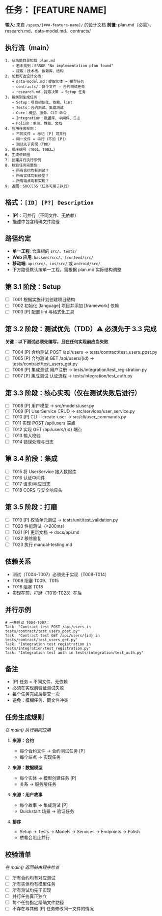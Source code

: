 # 任务： [FEATURE NAME]

**输入**: 来自 `/specs/[###-feature-name]/` 的设计文档
**前置**: plan.md（必需）、research.md、data-model.md、contracts/

## 执行流（main）
```
1. 从功能目录加载 plan.md
   → 若未找到：ERROR "No implementation plan found"
   → 提取：技术栈、依赖库、结构
2. 加载可选设计文档：
   → data-model.md：提取实体 → 模型任务
   → contracts/：每个文件 → 合约测试任务
   → research.md：提取决策 → Setup 任务
3. 按类别生成任务：
   → Setup：项目初始化、依赖、lint
   → Tests：合约测试、集成测试
   → Core：模型、服务、CLI 命令
   → Integration：数据库、中间件、日志
   → Polish：单测、性能、文档
4. 应用任务规则：
   → 不同文件 = 标记 [P] 可并行
   → 同一文件 = 串行（不加 [P]）
   → 测试先于实现（TDD）
5. 顺序编号（T001、T002…）
6. 生成依赖图
7. 创建并行执行示例
8. 校验任务完整性：
   → 所有合约均有测试？
   → 所有实体均有模型？
   → 所有端点均有实现？
9. 返回：SUCCESS（任务可用于执行）
```

## 格式：`[ID] [P?] Description`
- **[P]**：可并行（不同文件、无依赖）
- 描述中包含精确文件路径

## 路径约定
- **单一工程**: 仓库根的 `src/`、`tests/`
- **Web 应用**: `backend/src/`、`frontend/src/`
- **移动端**: `api/src/`、`ios/src/` 或 `android/src/`
- 下方路径默认按单一工程，需根据 plan.md 实际结构调整

## 第 3.1 阶段：Setup
- [ ] T001 根据实施计划创建项目结构
- [ ] T002 初始化 [language] 项目并添加 [framework] 依赖
- [ ] T003 [P] 配置 lint 与格式化工具

## 第 3.2 阶段：测试优先（TDD）⚠️ 必须先于 3.3 完成
**关键：以下测试必须先编写，且在任何实现前应当失败**
- [ ] T004 [P] 合约测试 POST /api/users → tests/contract/test_users_post.py
- [ ] T005 [P] 合约测试 GET /api/users/{id} → tests/contract/test_users_get.py
- [ ] T006 [P] 集成测试 用户注册 → tests/integration/test_registration.py
- [ ] T007 [P] 集成测试 认证流程 → tests/integration/test_auth.py

## 第 3.3 阶段：核心实现（仅在测试失败后进行）
- [ ] T008 [P] 用户模型 → src/models/user.py
- [ ] T009 [P] UserService CRUD → src/services/user_service.py
- [ ] T010 [P] CLI --create-user → src/cli/user_commands.py
- [ ] T011 实现 POST /api/users 端点
- [ ] T012 实现 GET /api/users/{id} 端点
- [ ] T013 输入校验
- [ ] T014 错误处理与日志

## 第 3.4 阶段：集成
- [ ] T015 将 UserService 接入数据库
- [ ] T016 认证中间件
- [ ] T017 请求/响应日志
- [ ] T018 CORS 与安全响应头

## 第 3.5 阶段：打磨
- [ ] T019 [P] 校验单元测试 → tests/unit/test_validation.py
- [ ] T020 性能测试（<200ms）
- [ ] T021 [P] 更新文档 → docs/api.md
- [ ] T022 移除重复
- [ ] T023 执行 manual-testing.md

## 依赖关系
- 测试（T004-T007）必须先于实现（T008-T014）
- T008 阻塞 T009、T015
- T016 阻塞 T018
- 实现在前，打磨（T019-T023）在后

## 并行示例
```
# 一并启动 T004-T007：
Task: "Contract test POST /api/users in tests/contract/test_users_post.py"
Task: "Contract test GET /api/users/{id} in tests/contract/test_users_get.py"
Task: "Integration test registration in tests/integration/test_registration.py"
Task: "Integration test auth in tests/integration/test_auth.py"
```

## 备注
- [P] 任务 = 不同文件、无依赖
- 必须在实现前验证测试失败
- 每个任务完成后提交一次
- 避免：模糊任务、同文件冲突

## 任务生成规则
*在 main() 执行期间应用*

1. **来源：合约**
   - 每个合约文件 → 合约测试任务 [P]
   - 每个端点 → 实现任务
   
2. **来源：数据模型**
   - 每个实体 → 模型创建任务 [P]
   - 关系 → 服务层任务
   
3. **来源：用户故事**
   - 每个故事 → 集成测试 [P]
   - Quickstart 场景 → 验证任务

4. **排序**
   - Setup → Tests → Models → Services → Endpoints → Polish
   - 依赖会阻止并行

## 校验清单
*在 main() 返回前由程序检查*

- [ ] 所有合约均有对应测试
- [ ] 所有实体均有模型任务
- [ ] 所有测试均先于实现
- [ ] 并行任务真正独立
- [ ] 每个任务指定精确文件路径
- [ ] 不存在与其他 [P] 任务修改同一文件的情况